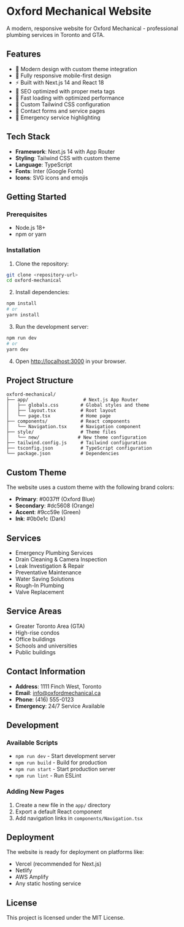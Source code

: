 # Oxford Mechanical Website

A modern, responsive website for Oxford Mechanical - professional plumbing services in Toronto and GTA.

## Features

- 🎨 Modern design with custom theme integration
- 📱 Fully responsive mobile-first design
- ⚡ Built with Next.js 14 and React 18
- 🎯 SEO optimized with proper meta tags
- 🚀 Fast loading with optimized performance
- 🎨 Custom Tailwind CSS configuration
- 📧 Contact forms and service pages
- 🔧 Emergency service highlighting

## Tech Stack

- **Framework**: Next.js 14 with App Router
- **Styling**: Tailwind CSS with custom theme
- **Language**: TypeScript
- **Fonts**: Inter (Google Fonts)
- **Icons**: SVG icons and emojis

## Getting Started

### Prerequisites

- Node.js 18+ 
- npm or yarn

### Installation

1. Clone the repository:
```bash
git clone <repository-url>
cd oxford-mechanical
```

2. Install dependencies:
```bash
npm install
# or
yarn install
```

3. Run the development server:
```bash
npm run dev
# or
yarn dev
```

4. Open [http://localhost:3000](http://localhost:3000) in your browser.

## Project Structure

```
oxford-mechanical/
├── app/                    # Next.js App Router
│   ├── globals.css        # Global styles and theme
│   ├── layout.tsx         # Root layout
│   └── page.tsx           # Home page
├── components/            # React components
│   └── Navigation.tsx     # Navigation component
├── style/                 # Theme files
│   └── new/              # New theme configuration
├── tailwind.config.js     # Tailwind configuration
├── tsconfig.json          # TypeScript configuration
└── package.json           # Dependencies
```

## Custom Theme

The website uses a custom theme with the following brand colors:

- **Primary**: #0037ff (Oxford Blue)
- **Secondary**: #dc5608 (Orange)
- **Accent**: #9cc59e (Green)
- **Ink**: #0b0e1c (Dark)

## Services

- Emergency Plumbing Services
- Drain Cleaning & Camera Inspection
- Leak Investigation & Repair
- Preventative Maintenance
- Water Saving Solutions
- Rough-In Plumbing
- Valve Replacement

## Service Areas

- Greater Toronto Area (GTA)
- High-rise condos
- Office buildings
- Schools and universities
- Public buildings

## Contact Information

- **Address**: 1111 Finch West, Toronto
- **Email**: info@oxfordmechanical.ca
- **Phone**: (416) 555-0123
- **Emergency**: 24/7 Service Available

## Development

### Available Scripts

- `npm run dev` - Start development server
- `npm run build` - Build for production
- `npm run start` - Start production server
- `npm run lint` - Run ESLint

### Adding New Pages

1. Create a new file in the `app/` directory
2. Export a default React component
3. Add navigation links in `components/Navigation.tsx`

## Deployment

The website is ready for deployment on platforms like:

- Vercel (recommended for Next.js)
- Netlify
- AWS Amplify
- Any static hosting service

## License

This project is licensed under the MIT License.
